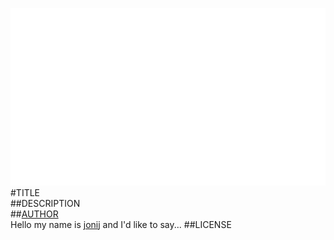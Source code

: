 ![image](screenshot.png)  
#TITLE  
##DESCRIPTION  
##[AUTHOR](https://github.com/jonij)  
Hello my name is [jonij](https://github.com/jonij) and I'd like to say... 
##LICENSE  
